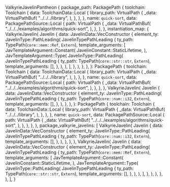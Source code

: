 ValkyrieJavelinPantheon {
    package_path: PackagePath {
        toolchain: Toolchain {
            data: ToolchainData::Local {
                library_path: VirtualPath {
                    _data: VirtualPathBuf(
                        "../../../library",
                    ),
                },
            },
        },
        name: `quick-sort`,
        data: PackagePathSource::Local {
            path: VirtualPath {
                _data: VirtualPathBuf(
                    "../../../examples/algorithms/quick-sort",
                ),
            },
        },
    },
    instantiation_map: {
        ValkyrieJavelin(
            Javelin {
                data: JavelinData::VecConstructor {
                    element_ty: JavelinType::PathLeading(
                        JavelinTypePathLeading {
                            ty_path: TypePath(`core::mem::Ref`, `Extern`),
                            template_arguments: [
                                JavTemplateArgument::Constant(
                                    JavelinConstant::StaticLifetime,
                                ),
                                JavTemplateArgument::Type(
                                    JavelinType::PathLeading(
                                        JavelinTypePathLeading {
                                            ty_path: TypePath(`core::str::str`, `Extern`),
                                            template_arguments: [],
                                        },
                                    ),
                                ),
                            ],
                        },
                    ),
                },
            },
        ): PackagePath {
            toolchain: Toolchain {
                data: ToolchainData::Local {
                    library_path: VirtualPath {
                        _data: VirtualPathBuf(
                            "../../../library",
                        ),
                    },
                },
            },
            name: `quick-sort`,
            data: PackagePathSource::Local {
                path: VirtualPath {
                    _data: VirtualPathBuf(
                        "../../../examples/algorithms/quick-sort",
                    ),
                },
            },
        },
        ValkyrieJavelin(
            Javelin {
                data: JavelinData::VecConstructor {
                    element_ty: JavelinType::PathLeading(
                        JavelinTypePathLeading {
                            ty_path: TypePath(`core::num::i32`, `Extern`),
                            template_arguments: [],
                        },
                    ),
                },
            },
        ): PackagePath {
            toolchain: Toolchain {
                data: ToolchainData::Local {
                    library_path: VirtualPath {
                        _data: VirtualPathBuf(
                            "../../../library",
                        ),
                    },
                },
            },
            name: `quick-sort`,
            data: PackagePathSource::Local {
                path: VirtualPath {
                    _data: VirtualPathBuf(
                        "../../../examples/algorithms/quick-sort",
                    ),
                },
            },
        },
    },
    package_valkyrie_javelins: [
        ValkyrieJavelin(
            Javelin {
                data: JavelinData::VecConstructor {
                    element_ty: JavelinType::PathLeading(
                        JavelinTypePathLeading {
                            ty_path: TypePath(`core::num::i32`, `Extern`),
                            template_arguments: [],
                        },
                    ),
                },
            },
        ),
        ValkyrieJavelin(
            Javelin {
                data: JavelinData::VecConstructor {
                    element_ty: JavelinType::PathLeading(
                        JavelinTypePathLeading {
                            ty_path: TypePath(`core::mem::Ref`, `Extern`),
                            template_arguments: [
                                JavTemplateArgument::Constant(
                                    JavelinConstant::StaticLifetime,
                                ),
                                JavTemplateArgument::Type(
                                    JavelinType::PathLeading(
                                        JavelinTypePathLeading {
                                            ty_path: TypePath(`core::str::str`, `Extern`),
                                            template_arguments: [],
                                        },
                                    ),
                                ),
                            ],
                        },
                    ),
                },
            },
        ),
    ],
}